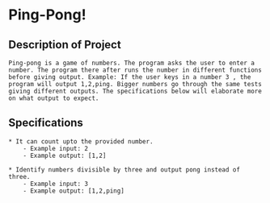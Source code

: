 # Ping-Pong!

## Description of Project
    Ping-pong is a game of numbers. The program asks the user to enter a number. The program there after runs the number in different functions before giving output. Example: If the user keys in a number 3 , the program will output 1,2,ping. Bigger numbers go through the same tests giving different outputs. The specifications below will elaborate more on what output to expect.

## Specifications

    * It can count upto the provided number.
        - Example input: 2
        - Example output: [1,2]
        
    * Identify numbers divisible by three and output pong instead of three.
        - Example input: 3
        - Example output: [1,2,ping]
